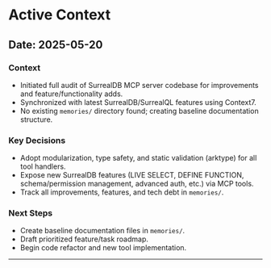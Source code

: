 # Active Context

## Date: 2025-05-20

### Context
- Initiated full audit of SurrealDB MCP server codebase for improvements and feature/functionality adds.
- Synchronized with latest SurrealDB/SurrealQL features using Context7.
- No existing `memories/` directory found; creating baseline documentation structure.

### Key Decisions
- Adopt modularization, type safety, and static validation (arktype) for all tool handlers.
- Expose new SurrealDB features (LIVE SELECT, DEFINE FUNCTION, schema/permission management, advanced auth, etc.) via MCP tools.
- Track all improvements, features, and tech debt in `memories/`.

### Next Steps
- Create baseline documentation files in `memories/`.
- Draft prioritized feature/task roadmap.
- Begin code refactor and new tool implementation.

---
